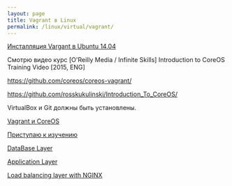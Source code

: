 ```yaml
---
layout: page
title: Vagrant в Linux
permalink: /linux/virtual/vagrant/
---
```




[Инсталляция Vargant в Ubuntu 14.04](/linux/virtual/vagrant/installation/ubuntu-14-04/)  



Смотрю видео курс
[O'Reilly Media / Infinite Skills] Introduction to CoreOS Training Video [2015, ENG]


https://github.com/coreos/coreos-vagrant/

https://github.com/rosskukulinski/Introduction_To_CoreOS/


VirtualBox и Git должны быть установлены.



[Vagrant и CoreOS](/linux/virtual/vagrant/coreos-clusters/)  

[Приступаю к изучению](/linux/virtual/vagrant/service-example/)  

[DataBase Layer](/linux/virtual/vagrant/coreos-database-layer/)  


[Application Layer](/linux/virtual/vagrant/coreos-application-layer/)

[Load balancing layer with NGINX](/linux/virtual/vagrant/coreos-load-balancing-layer-with-nginx/)
